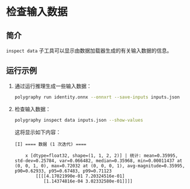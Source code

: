 # 检查输入数据


## 简介

`inspect data` 子工具可以显示由数据加载器生成的有关输入数据的信息。


## 运行示例
1.  通过运行推理生成一些输入数据：

    ```bash
    polygraphy run identity.onnx --onnxrt --save-inputs inputs.json
    ```

2.  检查输入数据：

    ```bash
    polygraphy inspect data inputs.json --show-values
    ```

    这将显示如下内容：

    ```
    [I] ==== 数据 (1 次迭代) ====

        x [dtype=float32, shape=(1, 1, 2, 2)] | 统计: mean=0.35995, std-dev=0.25784, var=0.066482, median=0.35968, min=0.00011437 at (0, 0, 1, 0), max=0.72032 at (0, 0, 0, 1), avg-magnitude=0.35995, p90=0.62933, p95=0.67483, p99=0.71123
            [[[[4.17021990e-01 7.20324516e-01]
               [1.14374816e-04 3.02332580e-01]]]]
    ```
